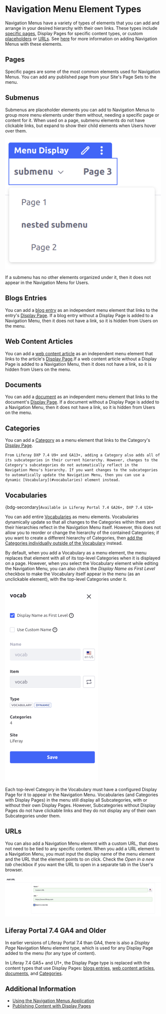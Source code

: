 # Navigation Menu Element Types

Navigation Menus have a variety of types of elements that you can add and arrange in your desired hierarchy with their own links. These types include [specific pages](#pages), Display Pages for specific content types, or custom [placeholders](#submenus) or [URLs](#urls). See [here](./using-the-navigation-menus-application.md) for more information on adding Navigation Menus with these elements.

## Pages

Specific pages are some of the most common elements used for Navigation Menus. You can add any published page from your Site's Page Sets to the menu.

## Submenus

Submenus are placeholder elements you can add to Navigation Menus to group more menu elements under them without, needing a specific page or content for it. When used on a page, submenu elements do not have clickable links, but expand to show their child elements when Users hover over them.

![Submenu elements in the Navigation Menu are not clickable, but their contained child elements are.](./navigation-menu-element-types/images/01.png)

If a submenu has no other elements organized under it, then it does not appear in the Navigation Menu for Users.

## Blogs Entries

You can add a [blog entry](../../content-authoring-and-management/blogs/adding-blog-entries.md) as an independent menu element that links to the entry's [Display Page](../displaying-content/using-display-page-templates/publishing-content-with-display-pages.md). If a blog entry without a Display Page is added to a Navigation Menu, then it does not have a link, so it is hidden from Users on the menu.

## Web Content Articles

You can add a [web content article](../../content-authoring-and-management/web-content/web-content-articles/adding-a-basic-web-content-article.md) as an independent menu element that links to the article's [Display Page](../displaying-content/using-display-page-templates/publishing-content-with-display-pages.md).If a web content article without a Display Page is added to a Navigation Menu, then it does not have a link, so it is hidden from Users on the menu.

## Documents

You can add a [document](../../content-authoring-and-management/documents-and-media/documents-and-media-overview.md) as an independent menu element that links to the document's [Display Page](../displaying-content/using-display-page-templates/publishing-content-with-display-pages.md). If a document without a Display Page is added to a Navigation Menu, then it does not have a link, so it is hidden from Users on the menu.

## Categories

You can add a [Category](../../content-authoring-and-management/tags-and-categories/defining-categories-and-vocabularies-for-content.md#defining-categories) as a menu element that links to the Category's [Display Page](../displaying-content/using-display-page-templates/publishing-content-with-display-pages.md).

```{note}
From Liferay DXP 7.4 U9+ and GA13+, adding a Category also adds all of its subcategories in their current hierarchy. However, changes to the Category's subcategories do not automatically reflect in the Navigation Menu's hierarchy. If you want changes to the subcategories to automatically update the Navigation Menu, then you can use a dynamic [Vocabulary](#vocabularies) element instead.
```

## Vocabularies

{bdg-secondary}`Available in Liferay Portal 7.4 GA26+, DXP 7.4 U26+`

You can add entire [Vocabularies](../../content-authoring-and-management/tags-and-categories/defining-categories-and-vocabularies-for-content.md#defining-vocabularies) as menu elements. Vocabularies dynamically update so that all changes to the Categories within them and their hierarchies reflect in the Navigation Menu itself. However, this does not allow you to reorder or change the hierarchy of the contained Categories; if you want to create a different hierarchy of Categories, then [add the Categories individually outside of the Vocabulary](#categories) instead.

By default, when you add a Vocabulary as a menu element, the menu replaces that element with all of its top-level Categories when it is displayed on a page. However, when you select the Vocabulary element while editing the Navigation Menu, you can also check the *Display Name as First Level* checkbox to make the Vocabulary itself appear in the menu (as an unclickable element), with the top-level Categories under it.

![Check Display Name as First Level to make the Vocabulary appear as an element in the Navigation Menu.](./navigation-menu-element-types/images/02.png)

Each top-level Category in the Vocabulary must have a configured Display Page for it to appear in the Navigation Menu. Vocabularies (and Categories with Display Pages) in the menu still display all Subcategories, with or without their own Display Pages. However, Subcategories without Display Pages do not have clickable links and they do not display any of their own Subcategories under them.

## URLs

You can also add a Navigation Menu element with a custom URL, that does not need to be tied to any specific content. When you add a URL element to a Navigation Menu, you must input the display name of the menu element and the URL that the element points to on click. Check the *Open in a new tab* checkbox if you want the URL to open in a separate tab in the User's browser.

![To add a URL menu element, enter the name and the URL to point to.](./navigation-menu-element-types/images/03.png)

## Liferay Portal 7.4 GA4 and Older

In earlier versions of Liferay Portal 7.4 than GA4, there is also a *Display Page* Navigation Menu element type, which is used for any Display Page added to the menu (for any type of content).

In Liferay 7.4 GA5+ and U1+, the Display Page type is replaced with the content types that use Display Pages: [blogs entries](#blogs-entries), [web content articles](#web-content-articles), [documents](#documents), and [Categories](#categories).

## Additional Information

* [Using the Navigation Menus Application](./using-the-navigation-menus-application.md)
* [Publishing Content with Display Pages](../displaying-content/using-display-page-templates/publishing-content-with-display-pages.md)
